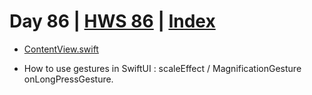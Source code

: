 # Day 86 | [HWS 86](https://www.hackingwithswift.com/100/swiftui/86) | [Index](https://github.com/JulesMoorhouse/100DaysOfSwiftUI/blob/main/README.md)

- [ContentView.swift](https://github.com/JulesMoorhouse/100DaysOfSwiftUI/blob/main/P17%20Flashzilla/P17%20Flashzilla/ContentView.swift) 

- How to use gestures in SwiftUI : scaleEffect / MagnificationGesture onLongPressGesture.